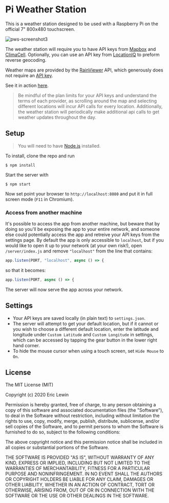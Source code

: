 # Pi Weather Station

This is a weather station designed to be used with a Raspberry Pi on the official 7" 800x480 touchscreen.

![pws-screenshot3](https://user-images.githubusercontent.com/15202038/91359998-4625bb80-e7bb-11ea-937e-c87eede41f35.JPG)

The weather station will require you to have API keys from [Mapbox](https://www.mapbox.com/) and [ClimaCell](https://www.climacell.co/). Optionally, you can use an API key from [LocationIQ](https://locationiq.com/) to preform reverse geocoding.

Weather maps are provided by the [RainViewer](https://www.rainviewer.com/) API, which generously does not require an [API key](https://www.rainviewer.com/api.html).

See it in action [here](https://www.youtube.com/watch?v=dvM6cyqYSw8).

> Be mindful of the plan limits for your API keys and understand the terms of each provider, as scrolling around the map and selecting different locations will incur API calls for every location. Additionally, the weather station will periodically make additional api calls to get weather updates throughout the day.

## Setup 

> You will need to have [Node.js](https://nodejs.org/) installed.

To install, clone the repo and run 

    $ npm install

Start the server with

    $ npm start

Now set point your browser to `http://localhost:8080` and put it in full screen mode (`F11` in Chromium).

### Access from another machine

It's possible to access the app from another machine, but beware that by doing so you'll be exposing the app to your entire network, and someone else could potentially access the app and retreive your API keys from the settings page. By default the app is only accessible to `localhost`, but if you would like to open it up to your network (at your own risk!), open `/server/index.js` and remove `"localhost"` from the line that contains:

```js
app.listen(PORT, "localhost", async () => {
```

so that it becomes:

```js
app.listen(PORT, async () => {
```

The server will now serve the app across your network.

## Settings

- Your API keys are saved locally (in plain text) to `settings.json`.
- The server will attempt to get your default location, but if it cannot or you wish to choose a different default location, enter the latitude and longitude under `Custom Latitude` and `Custom Longitude` in settings, which can be accessed by tapping the gear button in the lower right hand corner. 
- To hide the mouse cursor when using a touch screen, set `Hide Mouse` to `On`.

## License

The MIT License (MIT)

Copyright (c) 2020 Eric Lewin

Permission is hereby granted, free of charge, to any person obtaining a copy of this software and associated documentation files (the "Software"), to deal in the Software without restriction, including without limitation the rights to use, copy, modify, merge, publish, distribute, sublicense, and/or sell copies of the Software, and to permit persons to whom the Software is furnished to do so, subject to the following conditions:

The above copyright notice and this permission notice shall be included in all copies or substantial portions of the Software.

THE SOFTWARE IS PROVIDED "AS IS", WITHOUT WARRANTY OF ANY KIND, EXPRESS OR IMPLIED, INCLUDING BUT NOT LIMITED TO THE WARRANTIES OF MERCHANTABILITY, FITNESS FOR A PARTICULAR PURPOSE AND NONINFRINGEMENT. IN NO EVENT SHALL THE AUTHORS OR COPYRIGHT HOLDERS BE LIABLE FOR ANY CLAIM, DAMAGES OR OTHER LIABILITY, WHETHER IN AN ACTION OF CONTRACT, TORT OR OTHERWISE, ARISING FROM, OUT OF OR IN CONNECTION WITH THE SOFTWARE OR THE USE OR OTHER DEALINGS IN THE SOFTWARE.
